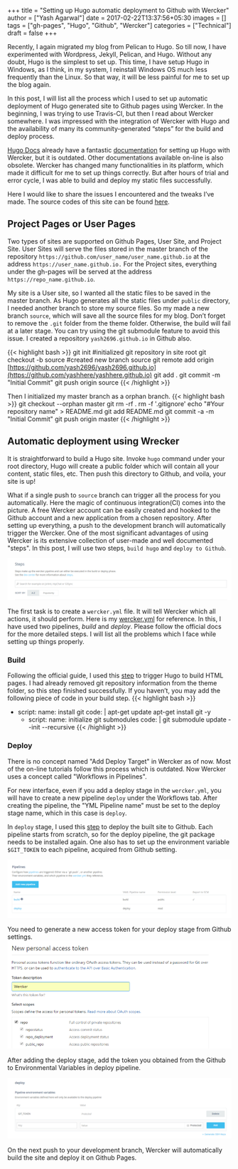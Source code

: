 +++
title = "Setting up Hugo automatic deployment to Github with Wercker"
author = ["Yash Agarwal"]
date = 2017-02-22T13:37:56+05:30
images = []
tags = ["gh-pages", "Hugo", "Github", "Wercker"]
categories = ["Technical"]
draft = false
+++


Recently, I again migrated my blog from Pelican to Hugo. So till now, I have experimented with Wordpress, Jekyll, Pelican, and Hugo. Without any doubt, Hugo is the simplest to set up. This time, I have setup Hugo in Windows, as I think, in my system, I reinstall Windows OS much less frequently than the Linux. So that way, it will be less painful for me to set up the blog again.

In this post, I will list all the process which I used to set up automatic deployment of Hugo generated site to Github pages using Wercker. In the beginning, I was trying to use Travis-CI, but then I read about Wercker somewhere. I was impressed with the integration of Wercker with Hugo and the availability of many its community-generated “steps” for the build and deploy process.

[Hugo Docs](https://gohugo.io/getting-started/) already have a fantastic [documentation](https://gohugo.io/hosting-and-deployment/deployment-with-wercker/) for setting up Hugo with Wercker, but it is outdated. Other documentations available on-line is also obsolete. Wercker has changed many functionalities in its platform, which made it difficult for me to set up things correctly. But after hours of trial and error cycle, I was able to build and deploy my static files successfully.

Here I would like to share the issues I encountered and the tweaks I’ve made. The source codes of this site can be found [here](https://github.com/yashhere/yashhere.github.io).

## Project Pages or User Pages
Two types of sites are supported on Github Pages, User Site, and Project Site. User Sites will serve the files stored in the master branch of the repository `https://github.com/user_name/user_name.github.io` at the address `https://user_name.github.io.` For the Project sites, everything under the gh-pages will be served at the address `https://repo_name.github.io`.

My site is a User site, so I wanted all the static files to be saved in the master branch. As Hugo generates all the static files under `public` directory, I needed another branch to store my source files. So my made a new branch `source`, which will save all the source files for my blog. Don’t forget to remove the `.git` folder from the theme folder. Otherwise, the build will fail at a later stage. You can try using the git submodule feature to avoid this issue. I created a repository `yash2696.github.io` in Github also.

{{< highlight bash >}}
git init                       #initialized git repository in site root
git checkout -b source         #created new branch source
git remote add origin [https://github.com/yash2696/yash2696.github.io](https://github.com/yashhere/yashhere.github.io)
git add .
git commit -m "Initial Commit"
git push origin source
{{< /highlight >}}

Then I initialized my master branch as a orphan branch.
{{< highlight bash >}}
git checkout --orphan master
git rm -rf .
rm -f '.gitignore'
echo "#Your repository name" > README.md
git add README.md
git commit -a -m "Initial Commit"
git push origin master
{{< /highlight >}}


## Automatic deployment using Wrecker
It is straightforward to build a Hugo site. Invoke `hugo` command under your root directory, Hugo will create a public folder which will contain all your content, static files, etc. Then push this directory to Github, and voila, your site is up!

What if a single push to `source` branch can trigger all the process for you automatically. Here the magic of continuous integration(CI) comes into the picture. A free Wercker account can be easily created and hooked to the Github account and a new application from a chosen repository. After setting up everything, a push to the development branch will automatically trigger the Wercker. One of the most significant advantages of using Wercker is its extensive collection of user-made and well documented "steps". In this post, I will use two steps, `build hugo` and `deploy to Github`.

![Wercker → Registry → steps](/images/posts/2017-02-22/wercker-steps.png "Wercker → Registry → steps")

The first task is to create a `wercker.yml` file. It will tell Wercker which all actions, it should perform. Here is my [wercker.yml](https://raw.githubusercontent.com/yash2696/yash2696.github.io/source/wercker.yml) for reference. In this, I have used two pipelines, *build* and *deploy*. Please follow the official docs for the more detailed steps. I will list all the problems which I face while setting up things properly.

### Build
Following the official guide, I used this [step](https://github.com/ArjenSchwarz/wercker-step-hugo-build) to trigger Hugo to build HTML pages. I had already removed git repository information from the theme folder, so this step finished successfully. If you haven’t, you may add the following piece of code in your build step.
{{< highlight bash >}}
- script:
    name: install git
    code: |
        apt-get update
        apt-get install git -y
    - script:
        name: initialize git submodules
        code: |
            git submodule update --init --recursive
{{< /highlight >}}

### Deploy
There is no concept named "Add Deploy Target" in Wercker as of now. Most of the on-line tutorials follow this process which is outdated. Now Wercker uses a concept called "Workflows in Pipelines".

For new interface, even if you add a deploy stage in the `wercker.yml`, you will have to create a new pipeline `deploy` under the Workflows tab. After creating the pipeline, the "YML Pipeline name" must be set to the deploy stage name, which in this case is `deploy`.

In `deploy` stage, I used this [step](https://app.wercker.com/applications/55af22c5f32b86a9290ec706/tab/details/) to deploy the built site to Github. Each pipeline starts from scratch, so for the deploy pipeline, the git package needs to be installed again. One also has to set up the environment variable `$GIT_TOKEN` to each pipeline, acquired from Github setting.

![Wercker Pipeline](/images/posts/2017-02-22/wercker-pipeline.png "Wercker Pipeline")

You need to generate a new access token for your deploy stage from Github settings.
![Github Access Token](/images/posts/2017-02-22/wercker-access-token.png "Github Access Token")

After adding the deploy stage, add the token you obtained from the Github to Environmental Variables in deploy pipeline.

![Wercker Token](/images/posts/2017-02-22/wercker-token.png "Wercker Token")

On the next push to your development branch, Wercker will automatically build the site and deploy it on Github Pages.
